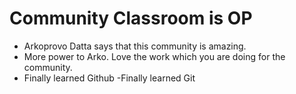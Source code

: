 # Community Classroom is OP

- Arkoprovo Datta says that this community is amazing.
- More power to Arko. Love the work which you are doing for the community.
- Finally learned Github
-Finally learned Git
